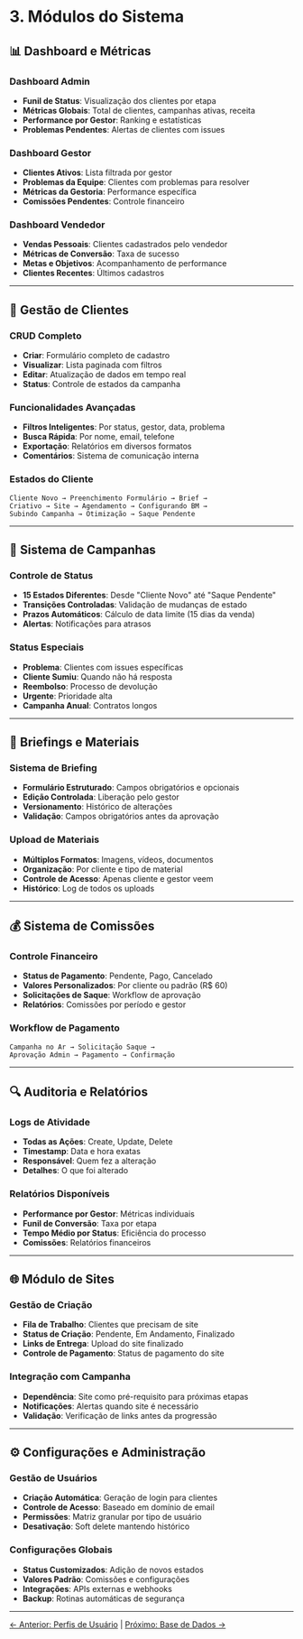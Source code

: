 
# 3. Módulos do Sistema

## 📊 Dashboard e Métricas

### Dashboard Admin
- **Funil de Status**: Visualização dos clientes por etapa
- **Métricas Globais**: Total de clientes, campanhas ativas, receita
- **Performance por Gestor**: Ranking e estatísticas
- **Problemas Pendentes**: Alertas de clientes com issues

### Dashboard Gestor
- **Clientes Ativos**: Lista filtrada por gestor
- **Problemas da Equipe**: Clientes com problemas para resolver
- **Métricas da Gestoria**: Performance específica
- **Comissões Pendentes**: Controle financeiro

### Dashboard Vendedor
- **Vendas Pessoais**: Clientes cadastrados pelo vendedor
- **Métricas de Conversão**: Taxa de sucesso
- **Metas e Objetivos**: Acompanhamento de performance
- **Clientes Recentes**: Últimos cadastros

---

## 👥 Gestão de Clientes

### CRUD Completo
- **Criar**: Formulário completo de cadastro
- **Visualizar**: Lista paginada com filtros
- **Editar**: Atualização de dados em tempo real
- **Status**: Controle de estados da campanha

### Funcionalidades Avançadas
- **Filtros Inteligentes**: Por status, gestor, data, problema
- **Busca Rápida**: Por nome, email, telefone
- **Exportação**: Relatórios em diversos formatos
- **Comentários**: Sistema de comunicação interna

### Estados do Cliente
```
Cliente Novo → Preenchimento Formulário → Brief → 
Criativo → Site → Agendamento → Configurando BM → 
Subindo Campanha → Otimização → Saque Pendente
```

---

## 🎯 Sistema de Campanhas

### Controle de Status
- **15 Estados Diferentes**: Desde "Cliente Novo" até "Saque Pendente"
- **Transições Controladas**: Validação de mudanças de estado
- **Prazos Automáticos**: Cálculo de data limite (15 dias da venda)
- **Alertas**: Notificações para atrasos

### Status Especiais
- **Problema**: Clientes com issues específicas
- **Cliente Sumiu**: Quando não há resposta
- **Reembolso**: Processo de devolução
- **Urgente**: Prioridade alta
- **Campanha Anual**: Contratos longos

---

## 📝 Briefings e Materiais

### Sistema de Briefing
- **Formulário Estruturado**: Campos obrigatórios e opcionais
- **Edição Controlada**: Liberação pelo gestor
- **Versionamento**: Histórico de alterações
- **Validação**: Campos obrigatórios antes da aprovação

### Upload de Materiais
- **Múltiplos Formatos**: Imagens, vídeos, documentos
- **Organização**: Por cliente e tipo de material
- **Controle de Acesso**: Apenas cliente e gestor veem
- **Histórico**: Log de todos os uploads

---

## 💰 Sistema de Comissões

### Controle Financeiro
- **Status de Pagamento**: Pendente, Pago, Cancelado
- **Valores Personalizados**: Por cliente ou padrão (R$ 60)
- **Solicitações de Saque**: Workflow de aprovação
- **Relatórios**: Comissões por período e gestor

### Workflow de Pagamento
```
Campanha no Ar → Solicitação Saque → 
Aprovação Admin → Pagamento → Confirmação
```

---

## 🔍 Auditoria e Relatórios

### Logs de Atividade
- **Todas as Ações**: Create, Update, Delete
- **Timestamp**: Data e hora exatas
- **Responsável**: Quem fez a alteração
- **Detalhes**: O que foi alterado

### Relatórios Disponíveis
- **Performance por Gestor**: Métricas individuais
- **Funil de Conversão**: Taxa por etapa
- **Tempo Médio por Status**: Eficiência do processo
- **Comissões**: Relatórios financeiros

---

## 🌐 Módulo de Sites

### Gestão de Criação
- **Fila de Trabalho**: Clientes que precisam de site
- **Status de Criação**: Pendente, Em Andamento, Finalizado
- **Links de Entrega**: Upload do site finalizado
- **Controle de Pagamento**: Status de pagamento do site

### Integração com Campanha
- **Dependência**: Site como pré-requisito para próximas etapas
- **Notificações**: Alertas quando site é necessário
- **Validação**: Verificação de links antes da progressão

---

## ⚙️ Configurações e Administração

### Gestão de Usuários
- **Criação Automática**: Geração de login para clientes
- **Controle de Acesso**: Baseado em domínio de email
- **Permissões**: Matriz granular por tipo de usuário
- **Desativação**: Soft delete mantendo histórico

### Configurações Globais
- **Status Customizados**: Adição de novos estados
- **Valores Padrão**: Comissões e configurações
- **Integrações**: APIs externas e webhooks
- **Backup**: Rotinas automáticas de segurança

---

[← Anterior: Perfis de Usuário](./02-perfis-usuario.md) | [Próximo: Base de Dados →](./04-base-dados.md)
